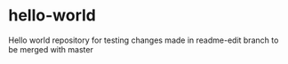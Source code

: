 # hello-world
Hello world repository for testing
changes made in readme-edit branch to be merged with master
